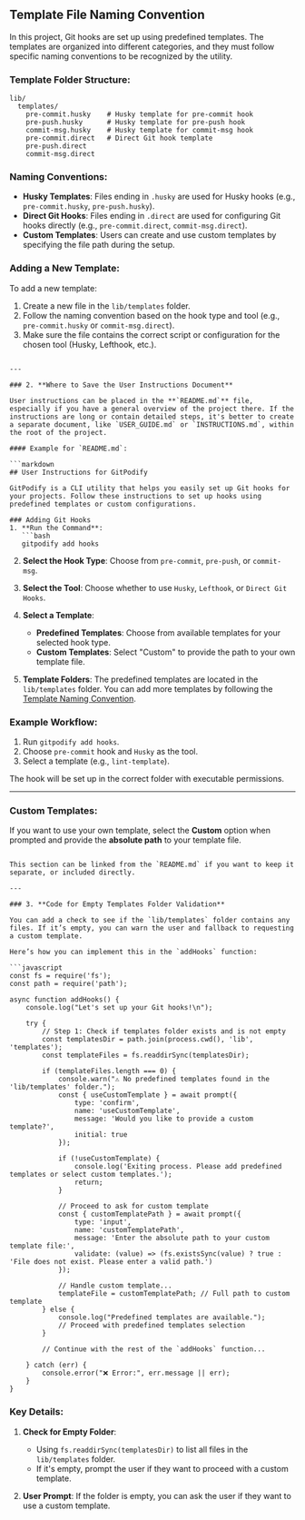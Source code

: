 
## Template File Naming Convention

In this project, Git hooks are set up using predefined templates. The templates are organized into different categories, and they must follow specific naming conventions to be recognized by the utility.

### Template Folder Structure:
```
lib/
  templates/
    pre-commit.husky    # Husky template for pre-commit hook
    pre-push.husky      # Husky template for pre-push hook
    commit-msg.husky    # Husky template for commit-msg hook
    pre-commit.direct   # Direct Git hook template
    pre-push.direct
    commit-msg.direct
```

### Naming Conventions:
- **Husky Templates**: Files ending in `.husky` are used for Husky hooks (e.g., `pre-commit.husky`, `pre-push.husky`).
- **Direct Git Hooks**: Files ending in `.direct` are used for configuring Git hooks directly (e.g., `pre-commit.direct`, `commit-msg.direct`).
- **Custom Templates**: Users can create and use custom templates by specifying the file path during the setup.

### Adding a New Template:
To add a new template:
1. Create a new file in the `lib/templates` folder.
2. Follow the naming convention based on the hook type and tool (e.g., `pre-commit.husky` or `commit-msg.direct`).
3. Make sure the file contains the correct script or configuration for the chosen tool (Husky, Lefthook, etc.).
```

---

### 2. **Where to Save the User Instructions Document**

User instructions can be placed in the **`README.md`** file, especially if you have a general overview of the project there. If the instructions are long or contain detailed steps, it's better to create a separate document, like `USER_GUIDE.md` or `INSTRUCTIONS.md`, within the root of the project.

#### Example for `README.md`:

```markdown
## User Instructions for GitPodify

GitPodify is a CLI utility that helps you easily set up Git hooks for your projects. Follow these instructions to set up hooks using predefined templates or custom configurations.

### Adding Git Hooks
1. **Run the Command**:
   ```bash
   gitpodify add hooks
   ```

2. **Select the Hook Type**: Choose from `pre-commit`, `pre-push`, or `commit-msg`.

3. **Select the Tool**: Choose whether to use `Husky`, `Lefthook`, or `Direct Git Hooks`.

4. **Select a Template**: 
   - **Predefined Templates**: Choose from available templates for your selected hook type.
   - **Custom Templates**: Select "Custom" to provide the path to your own template file.

5. **Template Folders**: The predefined templates are located in the `lib/templates` folder. You can add more templates by following the [Template Naming Convention](#template-file-naming-convention).

### Example Workflow:
1. Run `gitpodify add hooks`.
2. Choose `pre-commit` hook and `Husky` as the tool.
3. Select a template (e.g., `lint-template`).

The hook will be set up in the correct folder with executable permissions.

---

### Custom Templates:
If you want to use your own template, select the **Custom** option when prompted and provide the **absolute path** to your template file.
```

This section can be linked from the `README.md` if you want to keep it separate, or included directly.

---

### 3. **Code for Empty Templates Folder Validation**

You can add a check to see if the `lib/templates` folder contains any files. If it’s empty, you can warn the user and fallback to requesting a custom template.

Here’s how you can implement this in the `addHooks` function:

```javascript
const fs = require('fs');
const path = require('path');

async function addHooks() {
    console.log("Let's set up your Git hooks!\n");

    try {
        // Step 1: Check if templates folder exists and is not empty
        const templatesDir = path.join(process.cwd(), 'lib', 'templates');
        const templateFiles = fs.readdirSync(templatesDir);

        if (templateFiles.length === 0) {
            console.warn("⚠️ No predefined templates found in the 'lib/templates' folder.");
            const { useCustomTemplate } = await prompt({
                type: 'confirm',
                name: 'useCustomTemplate',
                message: 'Would you like to provide a custom template?',
                initial: true
            });

            if (!useCustomTemplate) {
                console.log('Exiting process. Please add predefined templates or select custom templates.');
                return;
            }

            // Proceed to ask for custom template
            const { customTemplatePath } = await prompt({
                type: 'input',
                name: 'customTemplatePath',
                message: 'Enter the absolute path to your custom template file:',
                validate: (value) => (fs.existsSync(value) ? true : 'File does not exist. Please enter a valid path.')
            });

            // Handle custom template...
            templateFile = customTemplatePath; // Full path to custom template
        } else {
            console.log("Predefined templates are available.");
            // Proceed with predefined templates selection
        }

        // Continue with the rest of the `addHooks` function...
        
    } catch (err) {
        console.error("❌ Error:", err.message || err);
    }
}
```

### Key Details:
1. **Check for Empty Folder**: 
   - Using `fs.readdirSync(templatesDir)` to list all files in the `lib/templates` folder.
   - If it's empty, prompt the user if they want to proceed with a custom template.
   
2. **User Prompt**: If the folder is empty, you can ask the user if they want to use a custom template.
